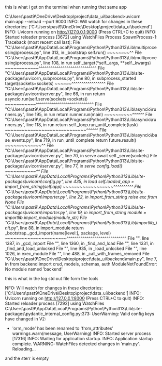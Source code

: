  this is what i get on the terminal when running thet same  app

 
C:\Users\past9\OneDrive\Desktop\project\data_ui\backend>uvicorn main:app --reload --port 9000
INFO:     Will watch for changes in these directories: ['C:\\Users\\past9\\OneDrive\\Desktop\\project\\data_ui\\backend']
INFO:     Uvicorn running on http://127.0.0.1:9000 (Press CTRL+C to quit)
INFO:     Started reloader process [3672] using WatchFiles
Process SpawnProcess-1:
Traceback (most recent call last):
  File "C:\Users\past9\AppData\Local\Programs\Python\Python313\Lib\multiprocessing\process.py", line 313, in _bootstrap
    self.run()
    ~~~~~~~~^^
  File "C:\Users\past9\AppData\Local\Programs\Python\Python313\Lib\multiprocessing\process.py", line 108, in run
    self._target(*self._args, **self._kwargs)
    ~~~~~~~~~~~~^^^^^^^^^^^^^^^^^^^^^^^^^^^^^
  File "C:\Users\past9\AppData\Local\Programs\Python\Python313\Lib\site-packages\uvicorn\_subprocess.py", line 80, in subprocess_started
    target(sockets=sockets)
    ~~~~~~^^^^^^^^^^^^^^^^^
  File "C:\Users\past9\AppData\Local\Programs\Python\Python313\Lib\site-packages\uvicorn\server.py", line 66, in run
    return asyncio.run(self.serve(sockets=sockets))
           ~~~~~~~~~~~^^^^^^^^^^^^^^^^^^^^^^^^^^^^^
  File "C:\Users\past9\AppData\Local\Programs\Python\Python313\Lib\asyncio\runners.py", line 195, in run
    return runner.run(main)
           ~~~~~~~~~~^^^^^^
  File "C:\Users\past9\AppData\Local\Programs\Python\Python313\Lib\asyncio\runners.py", line 118, in run
    return self._loop.run_until_complete(task)
           ~~~~~~~~~~~~~~~~~~~~~~~~~~~~~^^^^^^
  File "C:\Users\past9\AppData\Local\Programs\Python\Python313\Lib\asyncio\base_events.py", line 719, in run_until_complete
    return future.result()
           ~~~~~~~~~~~~~^^
  File "C:\Users\past9\AppData\Local\Programs\Python\Python313\Lib\site-packages\uvicorn\server.py", line 70, in serve
    await self._serve(sockets)
  File "C:\Users\past9\AppData\Local\Programs\Python\Python313\Lib\site-packages\uvicorn\server.py", line 77, in _serve
    config.load()
    ~~~~~~~~~~~^^
  File "C:\Users\past9\AppData\Local\Programs\Python\Python313\Lib\site-packages\uvicorn\config.py", line 435, in load
    self.loaded_app = import_from_string(self.app)
                      ~~~~~~~~~~~~~~~~~~^^^^^^^^^^
  File "C:\Users\past9\AppData\Local\Programs\Python\Python313\Lib\site-packages\uvicorn\importer.py", line 22, in import_from_string
    raise exc from None
  File "C:\Users\past9\AppData\Local\Programs\Python\Python313\Lib\site-packages\uvicorn\importer.py", line 19, in import_from_string
    module = importlib.import_module(module_str)
  File "C:\Users\past9\AppData\Local\Programs\Python\Python313\Lib\importlib\__init__.py", line 88, in import_module
    return _bootstrap._gcd_import(name[level:], package, level)
           ~~~~~~~~~~~~~~~~~~~~~~^^^^^^^^^^^^^^^^^^^^^^^^^^^^^^
  File "<frozen importlib._bootstrap>", line 1387, in _gcd_import
  File "<frozen importlib._bootstrap>", line 1360, in _find_and_load
  File "<frozen importlib._bootstrap>", line 1331, in _find_and_load_unlocked
  File "<frozen importlib._bootstrap>", line 935, in _load_unlocked
  File "<frozen importlib._bootstrap_external>", line 1026, in exec_module
  File "<frozen importlib._bootstrap>", line 488, in _call_with_frames_removed
  File "C:\Users\past9\OneDrive\Desktop\project\data_ui\backend\main.py", line 7, in <module>
    from backend import crud, models, schemas, auth
ModuleNotFoundError: No module named 'backend'



this is what in the log std out   file form the tools 


NFO:     Will watch for changes in these directories: ['C:\\Users\\past9\\OneDrive\\Desktop\\project\\data_ui\\backend']
INFO:     Uvicorn running on http://127.0.0.1:8000 (Press CTRL+C to quit)
INFO:     Started reloader process [7292] using WatchFiles
C:\Users\past9\AppData\Local\Programs\Python\Python313\Lib\site-packages\pydantic\_internal\_config.py:373: UserWarning: Valid config keys have changed in V2:
* 'orm_mode' has been renamed to 'from_attributes'
  warnings.warn(message, UserWarning)
INFO:     Started server process [17316]
INFO:     Waiting for application startup.
INFO:     Application startup complete.
WARNING:  WatchFiles detected changes in 'main.py'. Reloading...

and the sterr is empty 

